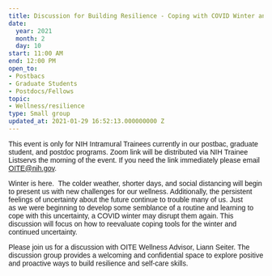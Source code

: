 ```yaml
---
title: Discussion for Building Resilience - Coping with COVID Winter and Uncertainty
date:
  year: 2021
  month: 2
  day: 10
start: 11:00 AM
end: 12:00 PM
open_to:
- Postbacs
- Graduate Students
- Postdocs/Fellows
topic:
- Wellness/resilience
type: Small group
updated_at: 2021-01-29 16:52:13.000000000 Z
---
```

<span style="font-family: arial, helvetica, sans-serif;">This event is
only for NIH Intramural Trainees currently in our postbac, graduate
student, and postdoc programs. Zoom link will be distributed via NIH
Trainee Listservs the morning of the event. If you need the link
immediately please email OITE@nih.gov.</span>

<span style="font-family: arial, helvetica, sans-serif;">Winter is
here.  The colder weather, shorter days, and social distancing will
begin to present us with new challenges for our wellness. Additionally,
the persistent feelings of uncertainty about the future continue
to trouble many of us. Just as we were beginning to develop some
semblance of a routine and learning to cope with this uncertainty, a
COVID winter may disrupt them again. This discussion will focus on how
to reevaluate coping tools for the winter and continued
uncertainty.   </span>

<span style="font-family: arial, helvetica, sans-serif;">Please join us
for a discussion with OITE Wellness Advisor, Liann Seiter. The
discussion group provides a welcoming and confidential space to explore
positive and proactive ways to build resilience and self-care
skills.</span>
